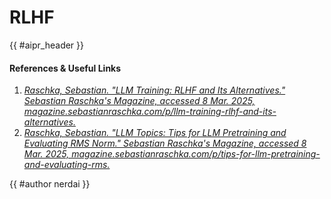 <!-- markdownlint-disable-file MD033 -->

# RLHF

<!-- Header -->

{{ #aipr_header }}

<!-- Main Body -->

#### References & Useful Links <!-- markdownlint-disable-line MD001 -->

1. [_Raschka, Sebastian. "LLM Training: RLHF and Its Alternatives." Sebastian
   Raschka's Magazine, accessed 8 Mar. 2025,
   magazine.sebastianraschka.com/p/llm-training-rlhf-and-its-alternatives._](https://magazine.sebastianraschka.com/p/llm-training-rlhf-and-its-alternatives)
1. [_Raschka, Sebastian. "LLM Topics: Tips for LLM Pretraining and Evaluating RMS Norm."
   Sebastian Raschka's Magazine, accessed 8 Mar. 2025,
   magazine.sebastianraschka.com/p/tips-for-llm-pretraining-and-evaluating-rms._](https://magazine.sebastianraschka.com/p/tips-for-llm-pretraining-and-evaluating-rms?open=false#%C2%A7rlhf-vs-direct-preference-optimization-dpo)

<!-- Contributions -->

{{ #author nerdai }}
